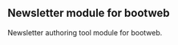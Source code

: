 Newsletter module for bootweb
-----------------------------

Newsletter authoring tool module for bootweb.


